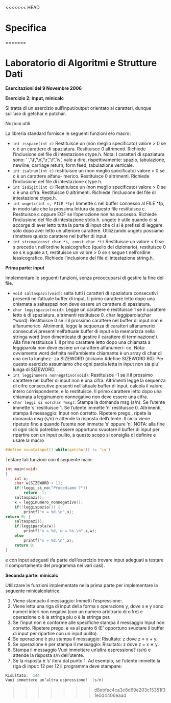 <<<<<<< HEAD
# Specifica
=======
# Laboratorio di Algoritmi e Strutture Dati

**Esercitazioni del 9 Novembre 2006**

**Esercizio 2: input, minicalc**

Si tratta di un esercizio sull’input/output orientato ai caratteri, dunque sull’uso di getchar e putchar.

Nozioni utili

La libreria standard fornisce le seguenti funzioni e/o macro:

- `int isspace(int c)`
Restituisce un (non meglio specificato) valore > 0 se c è un carattere di spaziatura. Restituisce 0 altrimenti.
Richiede l’inclusione del file di intestazione ctype.h.
Nota: I caratteri di spaziatura sono: ’ ’,’\t’,’\n’,’\r’,’\f’,’\v’, vale a dire, rispettivamente: spazio, tabulazione, newline, carriage return, form feed, tabulazione verticale.
- `int isalnum(int c)` restituisce un (non meglio specificato) valore > 0 se c è un carattere alfanu- merico. Restituisce 0 altrimenti.
Richiede l’inclusione del file di intestazione ctype.h.
- `int isdigit(int c)`
Restituisce un (non meglio specificato) valore > 0 se c è una cifra. Restituisce 0 altrimenti. Richiede l’inclusione del file di intestazione ctype.h.
- `int ungetc(int c, FILE *fp)`
Immette c nel buffer connesso al FILE *fp, in modo tale che la prossima lettura da questo file restituisca c.
Restituisce c oppure EOF se l’operazione non ha successo.
Richiede l’inclusione del file di intestazione stdio.h.
ungetc è utile quando ci si accorge di aver letto tutta la parte di input che ci si è prefissi di leggere solo dopo aver letto un ulteriore carattere. Utilizzando ungetc possiamo rimettere questo carattere nel buffer di input.
- `int strcmp(const char *s, const char *t)`
Restituisce un valore < 0 se s precede t nell’ordine lessicografico (quello del dizionario), restituisce 0 se s è uguale a t, restituisce un valore > 0 se s segue t nell’ordine lessicografico.
Richiede l’inclusione del file di intestazione string.h.

**Prima parte: input**

Implementare le seguenti funzioni, senza preoccuparsi di gestire la fine del file.
- `void saltaspazi(void)`:
salta tutti i caratteri di spaziatura consecutivi presenti nell’attuale buffer di input.
Il primo carattere letto dopo una chiamata a saltaspazi non deve essere un carattere di spaziatura.
- `char leggispazio(void)`:
Legge un carattere e restituisce 1 se il carattere letto è di spaziatura, altrimenti restituisce 0.
 char leggiparola(char *word):
Restituisce 0 se il il prossimo carattere nel buffer di input non è alfanumerico. Altrimenti, legge la sequenza di caratteri alfanumerici consecutivi presenti nell’attuale buffer di input e la memorizza nella stringa word (non dimenticate di gestire il carattere di terminazione!). Alla fine restituisce 1. Il primo carattere letto dopo una chiamata a leggiparola non deve essere un carattere alfanumeri- co.
Nota: ovviamente word definita nell’ambiente chiamante è un array di char di una certa lunghez- za SIZEWORD (diciamo #define SIZEWORD 80). Per questo esercizio assumiamo che ogni parola letta in input non sia piu` lunga di SIZEWORD.
- `int legginumero nonnegativo(void)`:
Restituisce -1 se il il prossimo carattere nel buffer di input non è una cifra.
Altrimenti legge la sequenza di cifre consecutive presenti nell’attuale buffer di input, calcola il valore intero corrispondente, e lo restituisce.
Il primo carattere letto dopo una chiamata a legginumero nonnegativo non deve essere una cifra.
- `char leggi si no(char *msg)`:
Stampa la domanda msg (s/n).
Se l’utente immette ’s’ restituisce 1.
Se l’utente immette ’n’ restituisce 0.
Altrimenti, stampa il messaggio: Input non corretto. Ripetere prego., ripete la domanda msg (s/n) e attende la risposta dell’utente.
Il ciclo viene ripetuto fino a quando l’utente non immette ’s’ oppure ’n’.
NOTA: alla fine di ogni ciclo potrebbe essere opportuno svuotare il buffer di input per ripartire con un input pulito, a questo scopo si consiglia di definire e usare la macro
```c
#define svuotainput() while(getchar() != ’\n’)
```

Testare tali funzioni con il seguente main:

```c
int main(void)
{
    int x;
    char w[SIZEWORD + 1];
    if(!leggi_si_no("Procediamo ?"))
        return -1;
    saltaspazi();
    x = legginumero_nonnegativo();
    if(!leggispazio()) {
        printf("x = %d.\n",x);
return 0; }
    saltaspazi();
    if(leggiparola(w))
        printf("x = %d, w = %s.\n",x,w);
    else
        printf("x = %d.\n",x);
    return 0;
}
```

e con input adeguati (fa parte dell’esercizio trovare input adeguati a testare il comportamento del programma nei vari casi).

**Seconda parte: minicalc**

Utilizzare le funzioni implementate nella prima parte per implementare la seguente minicalcolatrice.
1. Viene stampato il messaggio:
Immetti l’espressione:.
2. Viene letta una riga di input della forma x operazione y, dove x e y sono numeri interi non negativi
(con un numero arbitrario di cifre) e operazione o è la stringa piu o è la stringa per.
3. Se l’input non è conforme alle specifiche stampa il messaggio
     Input non corretto.  Ripetere prego.
e va al punto 6 (E’ opportuno svuotare il buffer di input per ripartire con un input pulito).
4. Se operazione è piu stampa il messaggio: Risultato: z
dove z = x + y.
5. Se operazione è per stampa il messaggio: Risultato: z
dove z = x ∗ y.
6. Stampa il messaggio
     Vuoi immettere un’altra espressione? (s/n) e attende la risposta s/n dell’utente.
7. Se la risposta è ’s’ itera dal punto 1.
Ad esempio, se l’utente immette la riga di input:
12 per 12
il programma deve stampare:
```c
Risultato:  144
Vuoi immettere un’altra espressione?  (s/n)
```
>>>>>>> d8ebfec4ca3c8d69e203c15351f31e0d4406eaad

